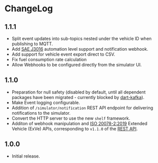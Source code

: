 # ChangeLog

## 1.1.1

- Split event updates into sub-topics nested under the vehicle ID when
  publishing to MQTT.
- Add [SAE J3016] automation level support and notification webhook.
- Add support for vehicle event export direct to CSV.
- Fix fuel consumption rate calculation
- Allow Webhooks to be configured directly from the simulator UI.

[SAE J3016]: https://www.sae.org/standards/content/j3016_202104/

## 1.1.0

- Preparation for null safety (disabled by default, until all dependent
  packages have been migrated - currently blocked by [dart-kafka]).
- Make Event logging configurable.
- Addition of `/simulator/notification` REST API endpoint for delivering
  notifications to the simulator.
- Convert the HTTP server to use the new `shelf` framework.
- Additon of webhook manipulation and [ISO 20078-2:2019] Extended Vehicle
  (ExVe) APIs, corresponding to `v1.1.0` of the [REST API](rest-api.md).

[ISO 20078-2:2019]: https://www.iso.org/standard/67578.html
[dart-kafka]: https://github.com/dart-kafka/kafka

## 1.0.0

- Initial release.
